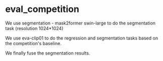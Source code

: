 # eval_competition


We use segmentation - mask2former swin-large to do the segmentation task (resolution 1024*1024)

We use eva-clip01 to do the regression and segmentation tasks based on the competition's baseline.

We finally fuse the segmentation results.

